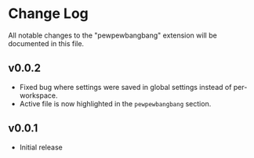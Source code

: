 # Change Log

All notable changes to the "pewpewbangbang" extension will be documented in this file.

## v0.0.2

-   Fixed bug where settings were saved in global settings instead of per-workspace.
-   Active file is now highlighted in the `pewpewbangbang` section.

## v0.0.1

-   Initial release
